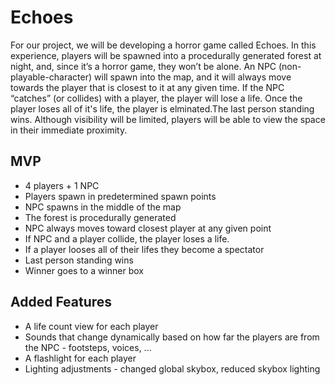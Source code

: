 #  Echoes 
For our project, we will be developing a horror game called Echoes. In this experience, players will be spawned into a procedurally generated forest at night, and, since it’s a horror game, they won’t be alone. An NPC (non-playable-character) will spawn into the map, and it will always move towards the player that is closest to it at any given time. If the NPC “catches” (or collides) with a player, the player will lose a life. Once the player loses all of it's life, the player is elminated.The last person standing wins. Although visibility will be limited, players will be able to view the space in their immediate proximity. 

## MVP
* 4 players + 1 NPC
* Players spawn in predetermined spawn points
* NPC spawns in the middle of the map
* The forest is procedurally generated
* NPC always moves toward closest player at any given point
* If NPC and a player collide, the player loses a life. 
* If a player looses all of their lifes they become a spectator
* Last person standing wins
* Winner goes to a winner box


## Added Features
* A life count view for each player
* Sounds that change dynamically based on how far the players are from the NPC - footsteps, voices, ...
* A flashlight for each player
* Lighting adjustments - changed global skybox, reduced skybox lighting

